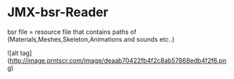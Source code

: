 # JMX-bsr-Reader
 bsr file = resource file that contains paths of (Materials,Meshes,Skeleton,Animations and sounds etc..)

![alt tag] (http://image.prntscr.com/image/deaab70422fb4f2c8ab57868edb4f2f6.png)

